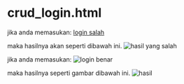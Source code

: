 # crud_login.html

jika anda memasukan:
[login salah](https://user-images.githubusercontent.com/97659986/162560352-18d2d281-ae16-42d8-bd00-a9db903d414b.png)

maka hasilnya akan seperti dibawah ini.
![hasil yang salah](https://user-images.githubusercontent.com/97659986/162560324-ad69d20e-cea5-4569-bfec-9e5925ec5957.png)

jika anda memasukan:
![login benar](https://user-images.githubusercontent.com/97659986/162560311-616dd6c9-360b-4402-a752-ab1d7cd5084a.png)

maka hasilnya seperti gambar dibawah ini.
![hasil](https://user-images.githubusercontent.com/97659986/162560334-b3bc3956-f80c-455b-ae64-6f327dc21316.png)
